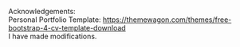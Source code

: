 Acknowledgements:   
Personal Portfolio Template: https://themewagon.com/themes/free-bootstrap-4-cv-template-download  
I have made modifications. 
